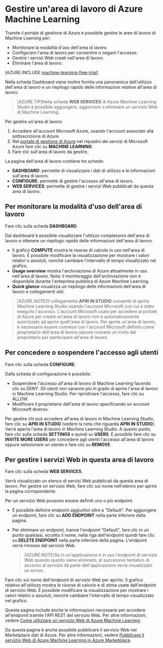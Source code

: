 <properties 
	pageTitle="Gestire un'area di lavoro di Machine Learning | Microsoft Azure" 
	description="Gestione dell'accesso alle aree di lavoro di Azure Machine Learning e distribuzione e gestione dei servizi Web API ML" 
	services="machine-learning" 
	documentationCenter="" 
	authors="garyericson" 
	manager="paulettm" 
	editor="cgronlun"/>

<tags 
	ms.service="machine-learning" 
	ms.workload="data-services" 
	ms.tgt_pltfrm="na" 
	ms.devlang="na" 
	ms.topic="article" 
	ms.date="04/29/2015" 
	ms.author="garye"/>


# Gestire un'area di lavoro di Azure Machine Learning 
Tramite il portale di gestione di Azure è possibile gestire le aree di lavoro di Machine Learning per:

- Monitorare la modalità d'uso dell'area di lavoro.
- Configurare l'area di lavoro per consentire o negare l'accesso.
- Gestire i servizi Web creati nell'area di lavoro.
- Eliminare l'area di lavoro.

[AZURE.INCLUDE [machine-learning-free-trial](../../includes/machine-learning-free-trial.md)]

Nella scheda Dashboard viene inoltre fornita una panoramica dell'utilizzo dell'area di lavoro e un riepilogo rapido delle informazioni relative all'area di lavoro.

> [AZURE.TIP]Nella scheda **WEB SERVICES** di Azure Machine Learning Studio è possibile aggiungere, aggiornare o eliminare un servizio Web di Machine Learning.

Per gestire un'area di lavoro:

1.	Accedere all'account Microsoft Azure, usando l'account associato alla sottoscrizione di Azure.
2.	Nel [portale di gestione di Azure](https://manage.windowsazure.com/) nel riquadro dei servizi di Microsoft Azure fare clic su **MACHINE LEARNING**.
3.	Fare clic sull'area di lavoro da gestire.

La pagina dell'area di lavoro contiene tre schede:

- **DASHBOARD**: permette di visualizzare i dati di utilizzo e le informazioni sull'area di lavoro.
- **CONFIGURE**: permette di gestire l'accesso all'area di lavoro.
- **WEB SERVICES**: permette di gestire i servizi Web pubblicati da questa area di lavoro.

  
## Per monitorare la modalità d'uso dell'area di lavoro

Fare clic sulla scheda **DASHBOARD**.

Dal dashboard è possibile visualizzare l'utilizzo complessivo dell'area di lavoro e ottenere un riepilogo rapido delle informazioni dell'area di lavoro.

- Il grafico **COMPUTE** mostra le risorse di calcolo in uso nell'area di lavoro. È possibile modificare la visualizzazione per mostrare i valori relativi o assoluti, nonché cambiare l'intervallo di tempo visualizzato nel grafico.
- **Usage overview** mostra l'archiviazione di Azure attualmente in uso nell'area di lavoro. Nota: il monitoraggio dell'archiviazione non è disponibile durante l'anteprima pubblica di Azure Machine Learning.
- **Quick glance** visualizza un riepilogo delle informazioni dell'area di lavoro e collegamenti utili.

> [AZURE.NOTE]Il collegamento **APRI IN STUDIO** consente di aprire Machine Learning Studio usando l'account Microsoft con cui è stato eseguito l'accesso. L'account Microsoft usato per accedere al portale di Azure per creare un'area di lavoro non è automaticamente autorizzato ad aprire quell'area di lavoro. Per aprire un'area di lavoro, è necessario essere connessi con l'account Microsoft definito come proprietario dell'area di lavoro oppure ricevere un invito dal proprietario per partecipare all'area di lavoro.


## Per concedere o sospendere l'accesso agli utenti ##

Fare clic sulla scheda **CONFIGURE**.

Dalla scheda di configurazione è possibile:
 
- Sospendere l'accesso all'area di lavoro di Machine Learning facendo clic su DENY. Gli utenti non saranno più in grado di aprire l'area di lavoro in Machine Learning Studio. Per ripristinare l'accesso, fare clic su ALLOW.
- Modificare il proprietario dell'area di lavoro specificando un account Microsoft diverso. 

Per gestire chi può accedere all'area di lavoro in Machine Learning Studio, fare clic su **APRI IN STUDIO** (vedere la nota che riguarda **APRI IN STUDIO**). Verrà aperta l'area di lavoro in Machine Learning Studio. A questo punto, fare clic sulla scheda **SETTINGS** e quindi su **USERS**. È possibile fare clic su **INVITE MORE USERS** per concedere agli utenti l'accesso all'area di lavoro oppure selezionare un utente e fare clic su **REMOVE**.


## Per gestire i servizi Web in questa area di lavoro

Fare clic sulla scheda **WEB SERVICES**.

Verrà visualizzato un elenco di servizi Web pubblicati da questa area di lavoro. Per gestire un servizio Web, fare clic sul nome nell'elenco per aprire la pagina corrispondente.

Per un servizio Web possono essere definiti uno o più endpoint.

- È possibile definire endpoint aggiuntivi oltre a "Default". Per aggiungere un endpoint, fare clic su **ADD ENDPOINT** nella parte inferiore della pagina.

- Per eliminare un endpoint, tranne l'endpoint "Default", fare clic in un punto qualsiasi, eccetto il nome, nella riga dell'endpoint quindi fare clic su **DELETE ENDPOINT** nella parte inferiore della pagina. L'endpoint verrà rimosso dal servizio Web.
 
    > [AZURE.NOTE]Se in un'applicazione è in uso l'endpoint di servizio Web quando questo viene eliminato, al successivo tentativo di accesso al servizio da parte dell'applicazione verrà visualizzato un errore .

Fare clic sul nome dell'endpoint di servizio Web per aprirlo. Il grafico relativo all'utilizzo mostra le risorse di calcolo e di stima usate dall'endpoint di servizio Web. È possibile modificare la visualizzazione per mostrare i valori relativi o assoluti, nonché cambiare l'intervallo di tempo visualizzato nel grafico.

Questa pagina include anche le informazioni necessarie per accedere all'endpoint tramite l'API REST del servizio Web. Per altre informazioni, vedere [Come utilizzare un servizio Web di Azure Machine Learning][consume].

Da questa pagina è anche possibile pubblicare il servizio Web nel Marketplace dati di Azure. Per altre informazioni, vedere [Pubblicare il servizio Web di Azure Machine Learning in Azure Marketplace][marketplace].

[consume]: machine-learning-consume-web-services.md
[marketplace]: machine-learning-publish-web-service-to-azure-marketplace.md

 

<!---HONumber=July15_HO1-->
